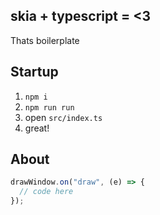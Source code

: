## skia + typescript = <3

Thats boilerplate

## Startup

1. `npm i`
2. `npm run run`
3. open `src/index.ts`
4. great!

## About

```typescript
drawWindow.on("draw", (e) => {
  // code here
});
```

